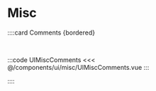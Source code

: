 # Misc

<!-- 👉 Comments -->
<!--
    TODO:
    - Create new rule `s-\d+` then provide height & width. This is useful if we want fixed height & width of avatar instead of eye bowling it.
    - In below UI, we have to use important to override card spacer settings. Try to avoid that.
    - If I want to add subtitle at right of title, it's kinda hacky. Provide an easy way to render subtitle on right of title.
    - We can't set height less than h-32 for textarea.
    - Use `AList` instead of v-for + div
-->
::::card Comments {bordered}

<br>

:::code UIMiscComments
<<< @/components/ui/misc/UIMiscComments.vue
:::

::::
